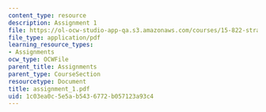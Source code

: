 ```yaml
---
content_type: resource
description: Assignment 1
file: https://ol-ocw-studio-app-qa.s3.amazonaws.com/courses/15-822-strategic-marketing-measurement-fall-2002/1c03ea0c5e5ab5436772b057123a93c4_assignment_1.pdf
file_type: application/pdf
learning_resource_types:
- Assignments
ocw_type: OCWFile
parent_title: Assignments
parent_type: CourseSection
resourcetype: Document
title: assignment_1.pdf
uid: 1c03ea0c-5e5a-b543-6772-b057123a93c4
---
```

